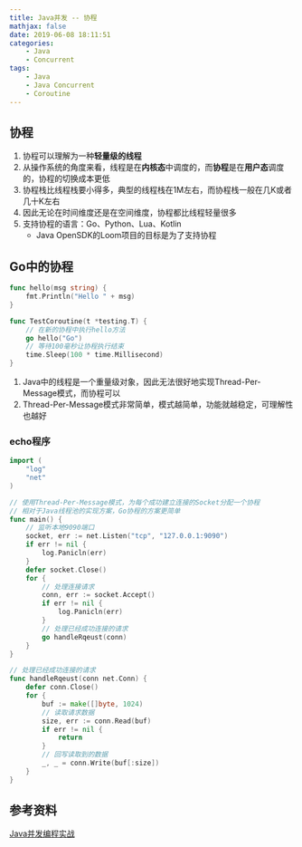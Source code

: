 ```yaml
---
title: Java并发 -- 协程
mathjax: false
date: 2019-06-08 18:11:51
categories:
    - Java
    - Concurrent
tags:
    - Java
    - Java Concurrent
    - Coroutine
---
```


## 协程
1. 协程可以理解为一种**轻量级的线程**
2. 从操作系统的角度来看，线程是在**内核态**中调度的，而**协程**是在**用户态**调度的，协程的切换成本更低
3. 协程栈比线程栈要小得多，典型的线程栈在1M左右，而协程栈一般在几K或者几十K左右
4. 因此无论在时间维度还是在空间维度，协程都比线程轻量很多
5. 支持协程的语言：Go、Python、Lua、Kotlin
    - Java OpenSDK的Loom项目的目标是为了支持协程

<!-- more -->

## Go中的协程
```go
func hello(msg string) {
    fmt.Println("Hello " + msg)
}

func TestCoroutine(t *testing.T) {
    // 在新的协程中执行hello方法
    go hello("Go")
    // 等待100毫秒让协程执行结束
    time.Sleep(100 * time.Millisecond)
}
```
1. Java中的线程是一个重量级对象，因此无法很好地实现Thread-Per-Message模式，而协程可以
2. Thread-Per-Message模式非常简单，模式越简单，功能就越稳定，可理解性也越好

### echo程序
```go
import (
    "log"
    "net"
)

// 使用Thread-Per-Message模式，为每个成功建立连接的Socket分配一个协程
// 相对于Java线程池的实现方案，Go协程的方案更简单
func main() {
    // 监听本地9090端口
    socket, err := net.Listen("tcp", "127.0.0.1:9090")
    if err != nil {
    	log.Panicln(err)
    }
    defer socket.Close()
    for {
    	// 处理连接请求
    	conn, err := socket.Accept()
    	if err != nil {
            log.Panicln(err)
    	}
    	// 处理已经成功连接的请求
    	go handleRqeust(conn)
    }
}

// 处理已经成功连接的请求
func handleRqeust(conn net.Conn) {
    defer conn.Close()
    for {
    	buf := make([]byte, 1024)
    	// 读取请求数据
    	size, err := conn.Read(buf)
    	if err != nil {
            return
    	}
    	// 回写读取到的数据
    	_, _ = conn.Write(buf[:size])
    }
}
```

## 参考资料
[Java并发编程实战](https://time.geekbang.org/column/intro/100023901)
